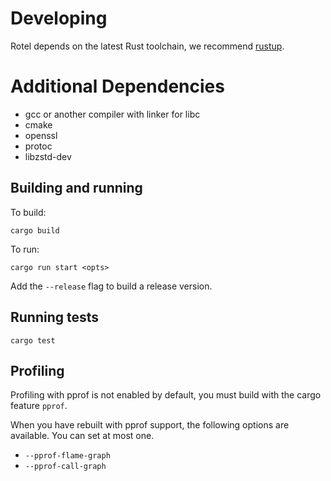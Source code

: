 # Developing

Rotel depends on the latest Rust toolchain, we recommend [rustup](https://rustup.rs/). 

# Additional Dependencies
* gcc or another compiler with linker for libc
* cmake
* openssl
* protoc
* libzstd-dev

## Building and running

To build:
```shell
cargo build
```

To run:
```shell
cargo run start <opts>
```

Add the `--release` flag to build a release version.

## Running tests

```shell
cargo test
```

## Profiling

Profiling with pprof is not enabled by default, you must build with the cargo feature `pprof`. 

When you have rebuilt with pprof support, the following options are available. You can set at most one.

* `--pprof-flame-graph`
* `--pprof-call-graph`

